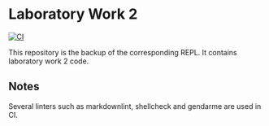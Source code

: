 # Laboratory Work 2

[![CI](https://github.com/alvinseville7cf/CSharp---Exercise---Other---Laboratory-Work-2/actions/workflows/ci.yml/badge.svg)](https://github.com/alvinseville7cf/CSharp---Exercise---Other---Laboratory-Work-2/actions/workflows/ci.yml)

This repository is the backup of the corresponding REPL. It contains laboratory work 2 code.

## Notes

Several linters such as markdownlint, shellcheck and gendarme are used in CI.
